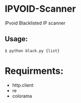 # IPVOID-Scanner
IPvoid Blacklisted IP scanner

## Usage:
    $ python black.py {list}

# Requirments: 
* http.client
* re
* colorama
 
